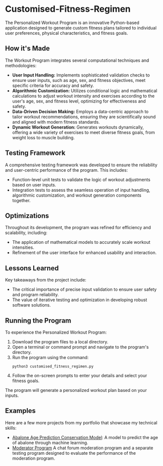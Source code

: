 # Customised-Fitness-Regimen

The Personalized Workout Program is an innovative Python-based application designed to generate custom fitness plans tailored to individual user preferences, physical characteristics, and fitness goals.

## How it's Made
The Workout Program integrates several computational techniques and methodologies:
- **User Input Handling:** Implements sophisticated validation checks to ensure user inputs, such as age, sex, and fitness objectives, meet specific criteria for accuracy and safety.
- **Algorithmic Customization:** Utilizes conditional logic and mathematical calculations to adjust workout intensity and exercises according to the user's age, sex, and fitness level, optimizing for effectiveness and safety.
- **Data-Driven Decision Making:** Employs a data-centric approach to tailor workout recommendations, ensuring they are scientifically sound and aligned with modern fitness standards.
- **Dynamic Workout Generation:** Generates workouts dynamically, offering a wide variety of exercises to meet diverse fitness goals, from weight loss to muscle building.

## Testing Framework
A comprehensive testing framework was developed to ensure the reliability and user-centric performance of the program. This includes:
- Function-level unit tests to validate the logic of workout adjustments based on user inputs.
- Integration tests to assess the seamless operation of input handling, algorithmic customization, and workout generation components together.

## Optimizations
Throughout its development, the program was refined for efficiency and scalability, including:
- The application of mathematical models to accurately scale workout intensities.
- Refinement of the user interface for enhanced usability and interaction.

## Lessons Learned
Key takeaways from the project include:
- The critical importance of precise input validation to ensure user safety and program reliability.
- The value of iterative testing and optimization in developing robust software solutions.

## Running the Program
To experience the Personalized Workout Program:

1. Download the program files to a local directory.
2. Open a terminal or command prompt and navigate to the program's directory.
3. Run the program using the command:
   ```
   python3 customised_fitness_regimen.py
   ```
4. Follow the on-screen prompts to enter your details and select your fitness goals.

The program will generate a personalized workout plan based on your inputs.

## Examples
Here are a few more projects from my portfolio that showcase my technical skills:

- [Abalone Age Prediction Conservation Model](https://github.com/christy511/AbaloneAgePrediction-ConservationModels):
A model to predict the age of abalone through machine learning.
- [Moderator Program](https://github.com/christy511/Moderator-Program)
A chat forum moderation program and a separate testing program designed to evaluate the performance of the moderation program.
